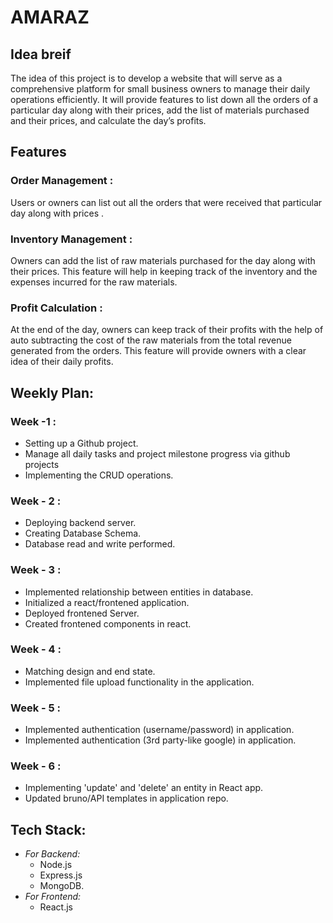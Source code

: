 # AMARAZ

## Idea breif
The idea of this project is to develop a website that will serve as a comprehensive platform for small business owners  to manage their daily operations efficiently. It will provide features to list down all the orders of a particular day along with their prices, add the list of materials purchased and their prices, and calculate the day’s profits.

## Features

### Order Management :  
Users or owners can list out all the orders that were received that particular day along with prices .
### Inventory Management :
 Owners can add the list of raw  materials purchased for the day along with their prices. This feature will help in keeping track of the inventory and the expenses incurred for the raw materials.
### Profit Calculation : 
 At the end of the day, owners can keep track of their profits with the help of auto subtracting the cost of the raw materials from the total revenue generated from the orders. This feature will provide owners with a clear idea of their daily profits.

## Weekly Plan:

### Week -1 :

- Setting up a Github project.
- Manage all daily tasks and project milestone progress via github projects
- Implementing the CRUD operations.

### Week - 2 :

- Deploying backend server.
- Creating Database Schema.
- Database read and write performed.

### Week - 3 :

- Implemented relationship between entities in database.
- Initialized a react/frontened application.
- Deployed frontened Server.
- Created frontened components in react.

### Week - 4 :

- Matching design and end state.
- Implemented file upload functionality in the application.

### Week - 5 :

- Implemented authentication (username/password) in application.
- Implemented authentication (3rd party-like google) in application.

### Week - 6 :

- Implementing 'update' and 'delete' an entity in React app.
- Updated bruno/API templates in application repo.

## Tech Stack:
- *For Backend:*
  - Node.js
  - Express.js
  - MongoDB.
- *For Frontend:*
  - React.js

